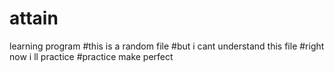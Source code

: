 # attain
learning program
 #this is a random file
 #but i cant understand this file
#right now i ll practice 
#practice make perfect
